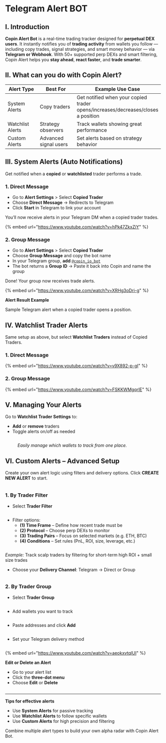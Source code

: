 # Telegram Alert BOT

## I. Introduction

**Copin Alert Bot** is a real-time trading tracker designed for **perpetual DEX users**. It instantly notifies you of **trading activity** from wallets you follow — including copy trades, signal strategies, and smart money behavior — via **Telegram or Webhook**. With 50+ supported perp DEXs and smart filtering, Copin Alert helps you **stay ahead**, **react faster**, and **trade smarter**.

## II. What can you do with Copin Alert?

<table><thead><tr><th width="160.5234375">Alert Type</th><th width="203.49609375">Best For</th><th>Example Use Case</th></tr></thead><tbody><tr><td>System Alerts</td><td>Copy traders</td><td>Get notified when your copied trader opens/increases/decreases/closes a position</td></tr><tr><td>Watchlist Alerts</td><td>Strategy observers</td><td>Track wallets showing great performance</td></tr><tr><td>Custom Alerts</td><td>Advanced signal users</td><td>Set alerts based on strategy behavior</td></tr></tbody></table>

## III. System Alerts (Auto Notifications)

Get notified when a **copied** or **watchlisted** trader performs a trade.

### 1. Direct Message

* Go to **Alert Settings** > Select **Copied Trader**
* Choose **Direct Message** → Redirects to Telegram
* Click **Start** in Telegram to link your account

You’ll now receive alerts in your Telegram DM when a copied trader trades.

{% embed url="https://www.youtube.com/watch?v=hPk47ZkxZiY" %}

### 2. Group Message

* Go to **Alert Settings** > Select **Copied Trader**
* Choose **Group Message** and copy the bot name
* In your Telegram group, **add** [`@copin_io_bot`](https://t.me/copin_io_bot)
* The bot returns a **Group ID** → Paste it back into Copin and name the group

Done! Your group now receives trade alerts.

{% embed url="https://www.youtube.com/watch?v=XRHg3oDri-g" %}

**Alert Result Example**

Sample Telegram alert when a copied trader opens a position.



## IV. Watchlist Trader Alerts

Same setup as above, but select **Watchlist Traders** instead of Copied Traders.

### 1. Direct Message

{% embed url="https://www.youtube.com/watch?v=v9X892-p-gI" %}

### 2. Group Message

{% embed url="https://www.youtube.com/watch?v=FSKKWMgqrlE" %}

## V. Managing Your Alerts

Go to **Watchlist Trader Settings** to:

* **Add** or **remove** traders
* Toggle alerts on/off as needed

<figure><img src="../.gitbook/assets/image.png" alt=""><figcaption><p><em>Easily manage which wallets to track from one place.</em></p></figcaption></figure>

## VI. Custom Alerts – Advanced Setup

Create your own alert logic using filters and delivery options. Click **CREATE NEW ALERT** to start.

<figure><img src="../.gitbook/assets/image (1).png" alt=""><figcaption></figcaption></figure>

### 1. By Trader Filter

* Select **Trader Filter**

<figure><img src="../.gitbook/assets/image (2).png" alt=""><figcaption></figcaption></figure>

* Filter options:
  * **(1) Time Frame** – Define how recent trade must be
  * **(2) Protocol** – Choose perp DEXs to monitor
  * **(3) Trading Pairs** – Focus on selected markets (e.g. ETH, BTC)
  * **(4) Conditions** – Set rules (PnL, ROI, size, leverage, etc.)

<figure><img src="../.gitbook/assets/image (3).png" alt=""><figcaption></figcaption></figure>

_Example:_ Track scalp traders by filtering for short-term high ROI + small size trades

* Choose your **Delivery Channel**: Telegram → Direct or Group

<figure><img src="../.gitbook/assets/image (4).png" alt=""><figcaption></figcaption></figure>

### 2. By Trader Group

* Select **Trader Group**

<figure><img src="../.gitbook/assets/image (5).png" alt=""><figcaption></figcaption></figure>

* Add wallets you want to track

<figure><img src="../.gitbook/assets/image (6).png" alt=""><figcaption></figcaption></figure>

* Paste addresses and click **Add**

<figure><img src="../.gitbook/assets/image (7).png" alt=""><figcaption></figcaption></figure>

* Set your Telegram delivery method

<figure><img src="../.gitbook/assets/image (8).png" alt=""><figcaption></figcaption></figure>

{% embed url="https://www.youtube.com/watch?v=aeokxvtqlUI" %}

**Edit or Delete an Alert**

* Go to your alert list
* Click the **three-dot menu**
* Choose **Edit** or **Delete**

<figure><img src="../.gitbook/assets/image (9).png" alt=""><figcaption></figcaption></figure>

***

**Tips for effective alerts**

* Use **System Alerts** for passive tracking
* Use **Watchlist Alerts** to follow specific wallets
* Use **Custom Alerts** for high precision and filtering

Combine multiple alert types to build your own alpha radar with Copin Alert Bot.

